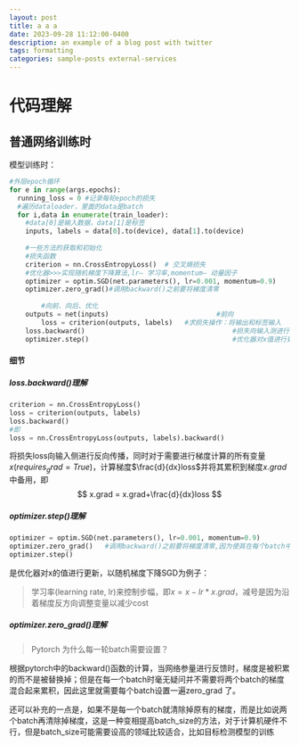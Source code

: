 ```yaml
---
layout: post
title: a a a
date: 2023-09-28 11:12:00-0400
description: an example of a blog post with twitter
tags: formatting
categories: sample-posts external-services
---
```


# 代码理解

## 普通网络训练时  

模型训练时：

```python
#外层epoch循环
for e in range(args.epochs):
  running_loss = 0 #记录每轮epoch的损失
  #遍历dataloader，里面的data是batch
  for i,data in enumerate(train_loader):
    #data[0]是输入数据，data[1]是标签
    inputs, labels = data[0].to(device), data[1].to(device)
    
    #一些方法的获取和初始化
    #损失函数
    criterion = nn.CrossEntropyLoss()  # 交叉熵损失
    #优化器>>>实现随机梯度下降算法,lr– 学习率,momentum– 动量因子
    optimizer = optim.SGD(net.parameters(), lr=0.001, momentum=0.9)  
    optimizer.zero_grad()#调用backward()之前要将梯度清零
    
		#向前、向后、优化
    outputs = net(inputs)							#前向
		loss = criterion(outputs, labels)	#求损失操作：将输出和标签输入
    loss.backward()										#损失向输入测进行反向传播>>>将梯度积累到x.grad中备用
    optimizer.step()									#优化器对x值进行更新，
```



#### 细节



##### loss.backward()理解

```python
criterion = nn.CrossEntropyLoss()
loss = criterion(outputs, labels)
loss.backward()
#即
loss = nn.CrossEntropyLoss(outputs, labels).backward()
```

将损失loss向输入侧进行反向传播，同时对于需要进行梯度计算的所有变量$x(requires_grad=True)$，计算梯度$\frac{d}{dx}loss$并将其累积到梯度$x.grad$中备用，即
$$
x.grad = x.grad+\frac{d}{dx}loss
$$

##### optimizer.step()理解

```python
optimizer = optim.SGD(net.parameters(), lr=0.001, momentum=0.9)  
optimizer.zero_grad()	#调用backward()之前要将梯度清零,因为使其在每个batch中不进行累计
optimizer.step()
```

是优化器对x的值进行更新，以随机梯度下降SGD为例子：

> 学习率(learning rate, lr)来控制步幅，即$x = x - lr * x.grad$，减号是因为沿着梯度反方向调整变量以减少cost

##### optimizer.zero_grad()理解

> Pytorch 为什么每一轮batch需要设置？

根据pytorch中的backward()函数的计算，当网络参量进行反馈时，梯度是被积累的而不是被替换掉；但是在每一个batch时毫无疑问并不需要将两个batch的梯度混合起来累积，因此这里就需要每个batch设置一遍zero_grad 了。

还可以补充的一点是，如果不是每一个batch就清除掉原有的梯度，而是比如说两个batch再清除掉梯度，这是一种变相提高batch_size的方法，对于计算机硬件不行，但是batch_size可能需要设高的领域比较适合，比如目标检测模型的训练